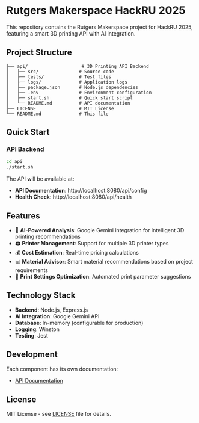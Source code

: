 # Rutgers Makerspace HackRU 2025

This repository contains the Rutgers Makerspace project for HackRU 2025, featuring a smart 3D printing API with AI integration.

## Project Structure

```
├── api/                    # 3D Printing API Backend
│   ├── src/               # Source code
│   ├── tests/             # Test files
│   ├── logs/              # Application logs
│   ├── package.json       # Node.js dependencies
│   ├── .env               # Environment configuration
│   ├── start.sh           # Quick start script
│   └── README.md          # API documentation
├── LICENSE                # MIT License
└── README.md              # This file
```

## Quick Start

### API Backend
```bash
cd api
./start.sh
```

The API will be available at:
- **API Documentation**: http://localhost:8080/api/config
- **Health Check**: http://localhost:8080/api/health

## Features

- 🤖 **AI-Powered Analysis**: Google Gemini integration for intelligent 3D printing recommendations
- 🖨️ **Printer Management**: Support for multiple 3D printer types
- 💰 **Cost Estimation**: Real-time pricing calculations
- 📊 **Material Advisor**: Smart material recommendations based on project requirements
- 🔧 **Print Settings Optimization**: Automated print parameter suggestions

## Technology Stack

- **Backend**: Node.js, Express.js
- **AI Integration**: Google Gemini API
- **Database**: In-memory (configurable for production)
- **Logging**: Winston
- **Testing**: Jest

## Development

Each component has its own documentation:
- [API Documentation](./api/README.md)

## License

MIT License - see [LICENSE](LICENSE) file for details.